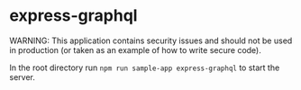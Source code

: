 # express-graphql

WARNING: This application contains security issues and should not be used in production (or taken as an example of how to write secure code).

In the root directory run `npm run sample-app express-graphql` to start the server.
